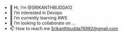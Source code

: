 - 👋 Hi, I’m @SRIKANTHBUDDA12
- 👀 I’m interested in Devops
- 🌱 I’m currently learning AWS 
- 💞️ I’m looking to collaborate on ...
- 📫 How to reach me Srikanthbudda76982@gmail.com

<!---
SRIKANTHBUDDA12/SRIKANTHBUDDA12 is a ✨ special ✨ repository because its `README.md` (this file) appears on your GitHub profile.
You can click the Preview link to take a look at your changes.
--->
